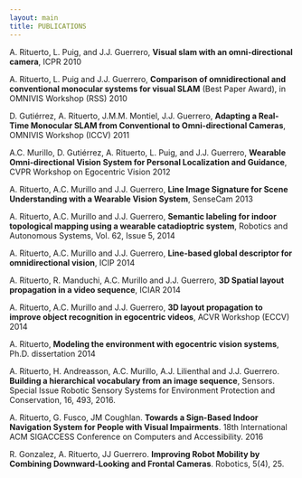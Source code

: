 ```yaml
---
layout: main
title: PUBLICATIONS
---
```

A. Rituerto, L. Puig, and J.J. Guerrero, **Visual slam with an omni-directional camera**, ICPR 2010

A. Rituerto, L. Puig and J.J. Guerrero, **Comparison of omnidirectional and conventional monocular systems for visual SLAM** (Best Paper Award), in OMNIVIS Workshop (RSS) 2010

D. Gutiérrez, A. Rituerto, J.M.M. Montiel, J.J. Guerrero, **Adapting a Real-Time Monocular SLAM from Conventional to Omni-directional Cameras**, OMNIVIS Workshop (ICCV) 2011

A.C. Murillo, D. Gutiérrez, A. Rituerto, L. Puig, and J.J. Guerrero, **Wearable Omni-directional Vision System for Personal Localization and Guidance**, CVPR Workshop on Egocentric Vision 2012

A. Rituerto, A.C. Murillo and J.J. Guerrero, **Line Image Signature for Scene Understanding with a Wearable Vision System**, SenseCam 2013

A. Rituerto, A.C. Murillo and J.J. Guerrero, **Semantic labeling for indoor topological mapping using a wearable catadioptric system**, Robotics and Autonomous Systems, Vol. 62, Issue 5, 2014

A. Rituerto, A.C. Murillo and J.J. Guerrero, **Line-based global descriptor for omnidirectional vision**, ICIP 2014

A. Rituerto, R. Manduchi, A.C. Murillo and J.J. Guerrero, **3D Spatial layout propagation in a video sequence**, ICIAR 2014

A. Rituerto, A.C. Murillo and J.J. Guerrero, **3D layout propagation to improve object recognition in egocentric videos**, ACVR Workshop (ECCV) 2014

A. Rituerto, **Modeling the environment with egocentric vision systems**, Ph.D. dissertation 2014

A. Rituerto, H. Andreasson, A.C. Murillo, A.J. Lilienthal and J.J. Guerrero. **Building a hierarchical vocabulary from an image sequence**, Sensors. Special Issue Robotic Sensory Systems for Environment Protection and Conservation, 16, 493, 2016.

A. Rituerto, G. Fusco, JM Coughlan. **Towards a Sign-Based Indoor Navigation System for People with Visual Impairments**. 18th International ACM SIGACCESS Conference on Computers and Accessibility. 2016

R. Gonzalez, A. Rituerto, JJ Guerrero. **Improving Robot Mobility by Combining Downward-Looking and Frontal Cameras**. Robotics, 5(4), 25.
